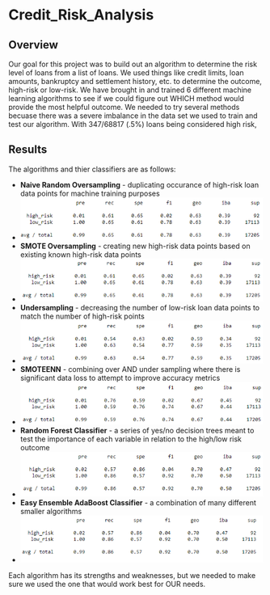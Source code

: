 # Credit_Risk_Analysis

## Overview
Our goal for this project was to build out an algorithm to determine the risk level of loans from a list of loans. We used things like credit limits, loan amounts, bankruptcy and settlement history, etc. to determine the outcome, high-risk or low-risk. We have brought in and trained 6 different machine learning algorithms to see if we could figure out WHICH method would provide the most helpful outcome. We needed to try several methods becuase there was a severe imbalance in the data set we used to train and test our algorithm. With 347/68817 (.5%) loans being considered high risk, 

## Results
The algorithms and thier classifiers are as follows:
- **Naive Random Oversampling** - duplicating occurance of high-risk loan data points for machine training purposes
- ![alt text](https://github.com/Jlew112/Credit_Risk_Analysis/blob/main/Challenge/NaiveRandomOversamplingClassificationReport.PNG?raw=true)
- **SMOTE Oversampling** - creating new high-risk data points based on existing known high-risk data points
- ![alt text](https://github.com/Jlew112/Credit_Risk_Analysis/blob/main/Challenge/SMOTEOversamplingClassificationReport.PNG?raw=true)
- **Undersampling** - decreasing the number of low-risk loan data points to match the number of high-risk points
- ![alt text](https://github.com/Jlew112/Credit_Risk_Analysis/blob/main/Challenge/UnderSamplingClassificationReport.PNG?raw=true)
- **SMOTEENN** - combining over AND under sampling where there is significant data loss to attempt to improve accuracy metrics
- ![alt text](https://github.com/Jlew112/Credit_Risk_Analysis/blob/main/Challenge/SMOTEENNClassificationReport.PNG?raw=true)
- **Random Forest Classifier** - a series of yes/no decision trees meant to test the importance of each variable in relation to the high/low risk outcome
- ![alt text](https://github.com/Jlew112/Credit_Risk_Analysis/blob/main/Challenge/RandomForestClassificationReport.PNG?raw=true)
- **Easy Ensemble AdaBoost Classifier** - a combination of many different smaller algorithms
- ![alt text](https://github.com/Jlew112/Credit_Risk_Analysis/blob/main/Challenge/EasyEnsembleClassiciationReport.PNG?raw=true)

Each algorithm has its strengths and weaknesses, but we needed to make sure we used the one that would work best for OUR needs. 
